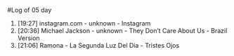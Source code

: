 #Log of 05 day

1. [19:27] instagram.com - unknown - Instagram
1. [20:36] Michael Jackson - unknown - They Don’t Care About Us - Brazil Version
1. [21:06] Ramona - La Segunda Luz Del Día - Tristes Ojos

